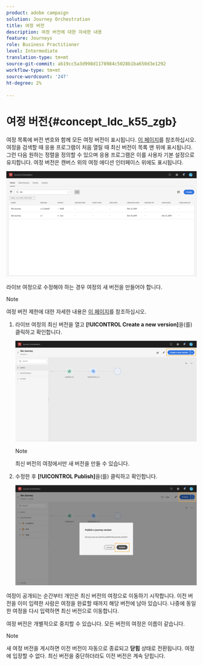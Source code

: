 ```yaml
---
product: adobe campaign
solution: Journey Orchestration
title: 여정 버전
description: 여정 버전에 대한 자세한 내용
feature: Journeys
role: Business Practitioner
level: Intermediate
translation-type: tm+mt
source-git-commit: ab19cc5a3d998d1178984c5028b1ba650d3e1292
workflow-type: tm+mt
source-wordcount: '247'
ht-degree: 2%

---
```



# 여정 버전{#concept_ldc_k55_zgb}

여정 목록에 버전 번호와 함께 모든 여정 버전이 표시됩니다. [이 페이지](../building-journeys/using-the-journey-designer.md)를 참조하십시오. 여정을 검색할 때 응용 프로그램이 처음 열릴 때 최신 버전이 목록 맨 위에 표시됩니다. 그런 다음 원하는 정렬을 정의할 수 있으며 응용 프로그램은 이를 사용자 기본 설정으로 유지합니다. 여정 버전은 캔버스 위의 여정 에디션 인터페이스 위에도 표시됩니다.

![](../assets/journeyversions1.png)

라이브 여정으로 수정해야 하는 경우 여정의 새 버전을 만들어야 합니다.

>[!NOTE]
>
>여정 버전 제한에 대한 자세한 내용은 [이 페이지](../about/limitations.md#journey-versions-limitations)를 참조하십시오.

1. 라이브 여정의 최신 버전을 열고 **[!UICONTROL Create a new version]**&#x200B;을(를) 클릭하고 확인합니다.

   ![](../assets/journeyversions2.png)

   >[!NOTE]
   >
   >최신 버전의 여정에서만 새 버전을 만들 수 있습니다.

1. 수정한 후 **[!UICONTROL Publish]**&#x200B;을(를) 클릭하고 확인합니다.

   ![](../assets/journeyversions3.png)

여정이 공개되는 순간부터 개인은 최신 버전의 여정으로 이동하기 시작합니다. 이전 버전을 이미 입력한 사람은 여정을 완료할 때까지 해당 버전에 남아 있습니다. 나중에 동일한 여정을 다시 입력하면 최신 버전으로 이동합니다.

여정 버전은 개별적으로 중지할 수 있습니다. 모든 버전의 여정은 이름이 같습니다.

>[!NOTE]
>
>새 여정 버전을 게시하면 이전 버전이 자동으로 종료되고 **닫힘** 상태로 전환됩니다. 여정에 입장할 수 없다. 최신 버전을 중단하더라도 이전 버전은 계속 닫힙니다.

